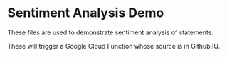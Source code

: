 # Sentiment Analysis Demo

These files are used to demonstrate sentiment analysis of statements.

These will trigger a Google Cloud Function whose source is in Github.IU.